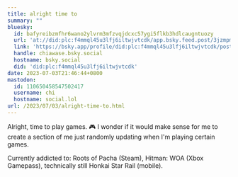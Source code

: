 ```yaml
---
title: alright time to
summary: ""
bluesky:
  id: bafyreibzmfhr6wano2ylvrm3mfzvqjdcxc57ygi5flkb3hdlcaugntuozy
  url: 'at://did:plc:f4mmql45u3lfj6iltwjvtcdk/app.bsky.feed.post/3jzmpmxbmsl2u'
  link: 'https://bsky.app/profile/did:plc:f4mmql45u3lfj6iltwjvtcdk/post/3jzmpmxbmsl2u'
  handle: chiawase.bsky.social
  hostname: bsky.social
  did: 'did:plc:f4mmql45u3lfj6iltwjvtcdk'
date: 2023-07-03T21:46:44+0800
mastodon:
  id: 110650458547502417
  username: chi
  hostname: social.lol
url: /2023/07/03/alright-time-to.html
---
```


Alright, time to play games. 🎮 I wonder if it would make sense for me to create a section of me just randomly updating when I'm playing certain games.

Currently addicted to: Roots of Pacha (Steam), Hitman: WOA (Xbox Gamepass), technically still Honkai Star Rail (mobile).

